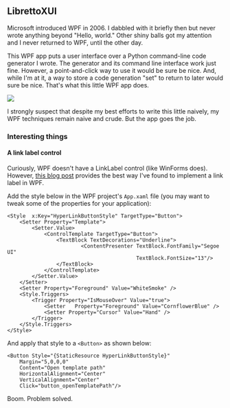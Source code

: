 
## LibrettoXUI

Microsoft introduced WPF in 2006. I dabbled with it briefly then but never wrote anything beyond "Hello, world." Other shiny balls got my attention and I never returned to WPF, until the other day. 

This WPF app puts a user interface over a Python command-line code generator I wrote. The generator and its command line interface work just fine. However, a point-and-click way to use it would be sure be nice. And, while I'm at it, a way to store a code generation "set" to return to later would sure be nice. That's what this little WPF app does. 

![](https://rogerpence.dev/wp-content/uploads/2022/03/LibrettoUI-2_cpsO6sRCjY.png)

I strongly suspect that despite my best efforts to write this little naively, my WPF techniques remain naive and crude. But the app goes the job. 

### Interesting things 

#### A link label control

Curiously, WPF doesn't have a LinkLabel control (like WinForms does). However, [this blog post](https://akashsoni7.blogspot.com/2012/11/wpf-hyperlink-button-using-style-and.html) provides the best way I've found to implement a link label in WPF. 

Add the style below in the WPF project's `App.xaml` file (you may want to tweak some of the properties for your application):

```
<Style  x:Key="HyperLinkButtonStyle" TargetType="Button">
    <Setter Property="Template">
        <Setter.Value>
            <ControlTemplate TargetType="Button">
                <TextBlock TextDecorations="Underline">
                        <ContentPresenter TextBlock.FontFamily="Segoe UI"
                                          TextBlock.FontSize="13"/>
                </TextBlock>
            </ControlTemplate>
        </Setter.Value>
    </Setter>
    <Setter Property="Foreground" Value="WhiteSmoke" />
    <Style.Triggers>
        <Trigger Property="IsMouseOver" Value="true">
            <Setter   Property="Foreground" Value="CornflowerBlue" />
            <Setter Property="Cursor" Value="Hand" />
        </Trigger>
    </Style.Triggers>
</Style>
```

And apply that style to a `<Button>` as shown below: 

```
<Button Style="{StaticResource HyperLinkButtonStyle}" 
    Margin="5,0,0,0"
    Content="Open template path" 
    HorizontalAlignment="Center" 
    VerticalAlignment="Center" 
    Click="button_openTemplatePath"/>
```    
Boom. Problem solved. 